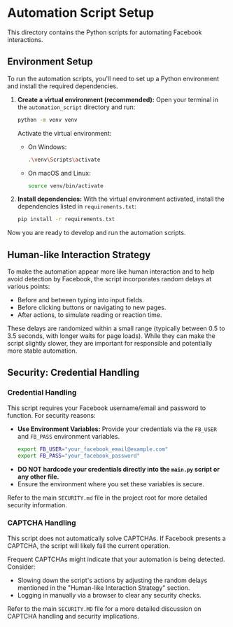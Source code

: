 # Automation Script Setup

This directory contains the Python scripts for automating Facebook interactions.

## Environment Setup

To run the automation scripts, you'll need to set up a Python environment and install the required dependencies.

1.  **Create a virtual environment (recommended):**
    Open your terminal in the `automation_script` directory and run:
    ```bash
    python -m venv venv
    ```
    Activate the virtual environment:
    -   On Windows:
        ```bash
        .\venv\Scripts\activate
        ```
    -   On macOS and Linux:
        ```bash
        source venv/bin/activate
        ```

2.  **Install dependencies:**
    With the virtual environment activated, install the dependencies listed in `requirements.txt`:
    ```bash
    pip install -r requirements.txt
    ```

Now you are ready to develop and run the automation scripts.

## Human-like Interaction Strategy

To make the automation appear more like human interaction and to help avoid detection by Facebook, the script incorporates random delays at various points:
- Before and between typing into input fields.
- Before clicking buttons or navigating to new pages.
- After actions, to simulate reading or reaction time.

These delays are randomized within a small range (typically between 0.5 to 3.5 seconds, with longer waits for page loads). While they can make the script slightly slower, they are important for responsible and potentially more stable automation.

## Security: Credential Handling

### Credential Handling

This script requires your Facebook username/email and password to function. For security reasons:

*   **Use Environment Variables:** Provide your credentials via the `FB_USER` and `FB_PASS` environment variables.
    ```bash
    export FB_USER="your_facebook_email@example.com"
    export FB_PASS="your_facebook_password"
    ```
*   **DO NOT hardcode your credentials directly into the `main.py` script or any other file.**
*   Ensure the environment where you set these variables is secure.

Refer to the main `SECURITY.md` file in the project root for more detailed security information.

### CAPTCHA Handling

This script does not automatically solve CAPTCHAs. If Facebook presents a CAPTCHA, the script will likely fail the current operation.

Frequent CAPTCHAs might indicate that your automation is being detected. Consider:
*   Slowing down the script's actions by adjusting the random delays mentioned in the "Human-like Interaction Strategy" section.
*   Logging in manually via a browser to clear any security checks.

Refer to the main `SECURITY.MD` file for a more detailed discussion on CAPTCHA handling and security implications.
